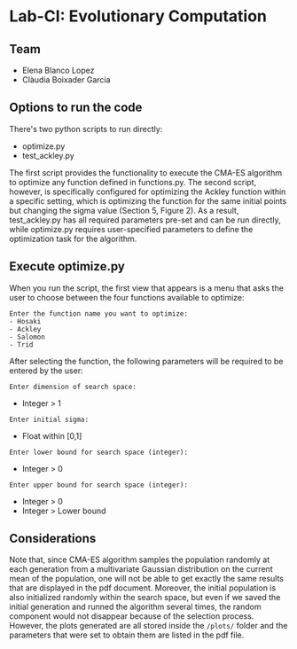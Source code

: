 # Lab-CI: Evolutionary Computation

## Team
- Elena Blanco Lopez
- Clàudia Boixader Garcia

## Options to run the code
There's two python scripts to run directly:
- optimize.py
- test_ackley.py

The first script provides the functionality to execute the CMA-ES algorithm to optimize any function defined in functions.py. The second script, however, is specifically configured for optimizing the Ackley function within a specific setting, which is optimizing the function for the same initial points but changing the sigma value (Section 5, Figure 2). As a result, test_ackley.py has all required parameters pre-set and can be run directly, while optimize.py requires user-specified parameters to define the optimization task for the algorithm.

## Execute optimize.py
When you run the script, the first view that appears is a menu that asks the user to choose between the four functions available to optimize:
```plaintext
Enter the function name you want to optimize:
- Hosaki
- Ackley
- Salomon
- Trid
```

After selecting the function, the following parameters will be required to be entered by the user:

```plaintext
Enter dimension of search space:
```
- Integer > 1

```plaintext
Enter initial sigma:
```
- Float within [0,1]

```plaintext
Enter lower bound for search space (integer):
```
- Integer > 0

```plaintext
Enter upper bound for search space (integer):
```
- Integer > 0
- Integer > Lower bound

## Considerations
Note that, since CMA-ES algorithm samples the population randomly at each generation from a multivariate Gaussian distribution on the current mean of the population, one will not be able to get exactly the same results that are displayed in the pdf document. Moreover, the initial population is also initialized randomly within the search space, but even if we saved the initial generation and runned the algorithm several times, the random component would not disappear because of the selection process. However, the plots generated are all stored inside the ```/plots/``` folder and the parameters that were set to obtain them are listed in the pdf file.
